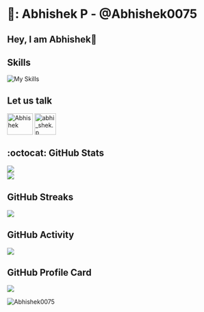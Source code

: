 # 🧒: Abhishek P - @Abhishek0075
<h2>Hey, I am Abhishek👋</h2> 


## Skills
![My Skills](https://skillicons.dev/icons?i=python,c,cpp,java,mysql,html,css,figma,bootstrap,latex,git,github,githubactions&theme=dark)

## Let us talk
<p align="left">
<a href="https://linkedin.com/in/abhishekp100" target="blank"><img align="center" src="https://upload.wikimedia.org/wikipedia/commons/8/81/LinkedIn_icon.svg" alt="Abhishek" height="50" width="60" /></a>
<a href="https://instagram.com/abhi_shek.p" target="blank"><img align="center" src="https://upload.wikimedia.org/wikipedia/commons/e/e7/Instagram_logo_2016.svg" alt="abhi_shek.p" height="50" width="50" /></a>
</p>

## :octocat: GitHub Stats
![](https://komarev.com/ghpvc/?username=Abhishek0075&color=blue&style=for-the-badge)  
![](http://github-profile-summary-cards.vercel.app/api/cards/most-commit-language?username=Abhishek0075&theme=github_dark)

## GitHub Streaks
![](https://github-readme-streak-stats.herokuapp.com?user=Abhishek0075&theme=github-dark-blue&hide_border=true)


## GitHub Activity
![](https://github-readme-activity-graph.cyclic.app/graph?username=Abhishek0075&theme=cobalt)

## GitHub Profile Card
![](https://github-profile-summary-cards.vercel.app/api/cards/profile-details?username=Abhishek0075&theme=github_dark)
<p align="left"><img src="https://github-profile-trophy.vercel.app/?username=Abhishek0075" alt="Abhishek0075" /> </p>




<!--
**AbhishekP/Abhishek0075** is a ✨ _special_ ✨ repository because its `README.md` (this file) appears on your GitHub profile.

Here are some ideas to get you started:

- 🔭 I’m currently working on ...
- 🌱 I’m currently learning ...
- 👯 I’m looking to collaborate on ...
- 🤔 I’m looking for help with ...
- 💬 Ask me about ...
- 📫 How to reach me: ...
- 😄 Pronouns: ...
- ⚡ Fun fact: ...
-->
